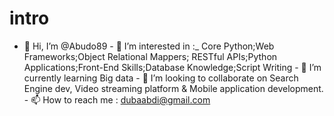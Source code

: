 # intro
- 👋 Hi, I’m @Abudo89 - 👀 I’m interested in :_ Core Python;Web Frameworks;Object Relational Mappers; RESTful APIs;Python Applications;Front-End Skills;Database Knowledge;Script Writing - 🌱 I’m currently learning Big data  - 💞️ I’m looking to collaborate on Search Engine dev, Video streaming platform &amp; Mobile application development. - 📫 How to reach me : dubaabdi@gmail.com 
